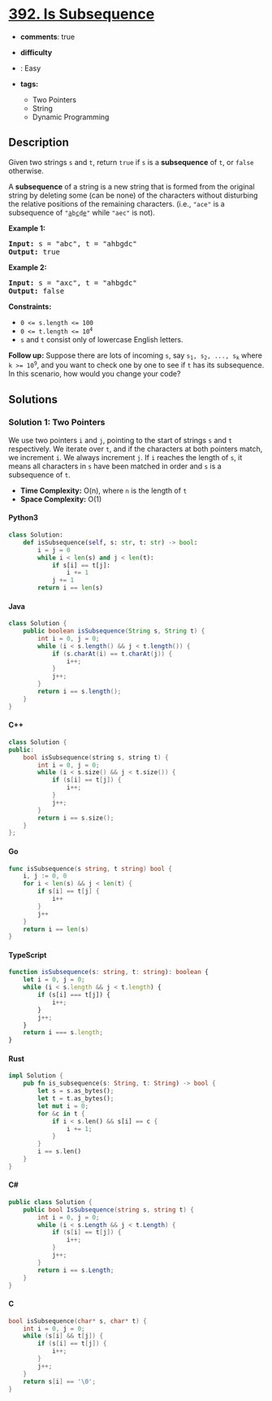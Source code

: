 

<!-- problem:start -->

# [392. Is Subsequence](https://leetcode.com/problems/is-subsequence)

- **comments**: true
- **difficulty**
- : Easy

- **tags:**
    - Two Pointers
    - String
    - Dynamic Programming

## Description

<!-- description:start -->

<p>Given two strings <code>s</code> and <code>t</code>, return <code>true</code> if <code>s</code> is a <strong>subsequence</strong> of <code>t</code>, or <code>false</code> otherwise.</p>

<p>A <strong>subsequence</strong> of a string is a new string that is formed from the original string by deleting some (can be none) of the characters without disturbing the relative positions of the remaining characters. (i.e., <code>"ace"</code> is a subsequence of <code>"<u>a</u>b<u>c</u>d<u>e</u>"</code> while <code>"aec"</code> is not).</p>

<p><strong class="example">Example 1:</strong></p>
<pre><strong>Input:</strong> s = "abc", t = "ahbgdc"
<strong>Output:</strong> true
</pre>

<p><strong class="example">Example 2:</strong></p>
<pre><strong>Input:</strong> s = "axc", t = "ahbgdc"
<strong>Output:</strong> false
</pre>

<p><strong>Constraints:</strong></p>
<ul>
	<li><code>0 &lt;= s.length &lt;= 100</code></li>
	<li><code>0 &lt;= t.length &lt;= 10<sup>4</sup></code></li>
	<li><code>s</code> and <code>t</code> consist only of lowercase English letters.</li>
</ul>

<p><strong>Follow up:</strong> Suppose there are lots of incoming <code>s</code>, say <code>s<sub>1</sub>, s<sub>2</sub>, ..., s<sub>k</sub></code> where <code>k &gt;= 10<sup>9</sup></code>, and you want to check one by one to see if <code>t</code> has its subsequence. In this scenario, how would you change your code?</p>

<!-- description:end -->

## Solutions

<!-- solution:start -->

### Solution 1: Two Pointers

We use two pointers `i` and `j`, pointing to the start of strings `s` and `t` respectively. We iterate over `t`, and if the characters at both pointers match, we increment `i`. We always increment `j`. If `i` reaches the length of `s`, it means all characters in `s` have been matched in order and `s` is a subsequence of `t`.

- **Time Complexity:** O(n), where `n` is the length of `t`
- **Space Complexity:** O(1)

<!-- tabs:start -->

#### Python3

```python
class Solution:
    def isSubsequence(self, s: str, t: str) -> bool:
        i = j = 0
        while i < len(s) and j < len(t):
            if s[i] == t[j]:
                i += 1
            j += 1
        return i == len(s)
```

#### Java

```java
class Solution {
    public boolean isSubsequence(String s, String t) {
        int i = 0, j = 0;
        while (i < s.length() && j < t.length()) {
            if (s.charAt(i) == t.charAt(j)) {
                i++;
            }
            j++;
        }
        return i == s.length();
    }
}
```

#### C++

```cpp
class Solution {
public:
    bool isSubsequence(string s, string t) {
        int i = 0, j = 0;
        while (i < s.size() && j < t.size()) {
            if (s[i] == t[j]) {
                i++;
            }
            j++;
        }
        return i == s.size();
    }
};
```

#### Go

```go
func isSubsequence(s string, t string) bool {
    i, j := 0, 0
    for i < len(s) && j < len(t) {
        if s[i] == t[j] {
            i++
        }
        j++
    }
    return i == len(s)
}
```

#### TypeScript

```ts
function isSubsequence(s: string, t: string): boolean {
    let i = 0, j = 0;
    while (i < s.length && j < t.length) {
        if (s[i] === t[j]) {
            i++;
        }
        j++;
    }
    return i === s.length;
}
```

#### Rust

```rust
impl Solution {
    pub fn is_subsequence(s: String, t: String) -> bool {
        let s = s.as_bytes();
        let t = t.as_bytes();
        let mut i = 0;
        for &c in t {
            if i < s.len() && s[i] == c {
                i += 1;
            }
        }
        i == s.len()
    }
}
```

#### C#

```cs
public class Solution {
    public bool IsSubsequence(string s, string t) {
        int i = 0, j = 0;
        while (i < s.Length && j < t.Length) {
            if (s[i] == t[j]) {
                i++;
            }
            j++;
        }
        return i == s.Length;
    }
}
```

#### C

```c
bool isSubsequence(char* s, char* t) {
    int i = 0, j = 0;
    while (s[i] && t[j]) {
        if (s[i] == t[j]) {
            i++;
        }
        j++;
    }
    return s[i] == '\0';
}
```

<!-- tabs:end -->

<!-- solution:end -->

<!-- problem:end -->
